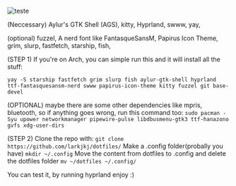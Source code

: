 ![teste](https://github.com/user-attachments/assets/1572ad33-df25-4dc9-bf87-18c22379e39a)

(Neccessary)
Aylur's GTK Shell (AGS),
kitty,
Hyprland,
swww,
yay,

(optional)
fuzzel,
A nerd font like FantasqueSansM,
Papirus Icon Theme,
grim,
slurp,
fastfetch,
starship,
fish,

(STEP 1)
If you're on Arch, you can simple run this and it will install all the stuff:

`yay -S starship fastfetch grim slurp fish aylur-gtk-shell hyprland ttf-fantasquesansm-nerd swww papirus-icon-theme kitty fuzzel git base-devel`

(OPTIONAL) maybe there are some other dependencies like mpris, bluetooth, so if anything goes wrong, run this command too:
`sudo pacman -Syu upower networkmanager pipewire-pulse libdbusmenu-gtk3 ttf-hanazono gvfs xdg-user-dirs`

(STEP 2)
Clone the repo with:
`git clone https://github.com/larkjkj/dotfiles/`
Make a .config folder(probally you have)
`mkdir ~/.config`
Move the content from dotfiles to .config and delete the dotfiles folder
`mv ~/dotfiles ~/.config/`

You can test it, by running hyprland
enjoy :)
